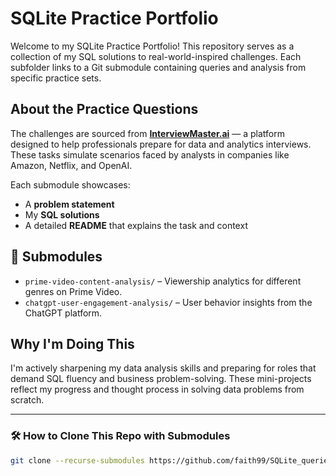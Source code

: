 # SQLite Practice Portfolio

Welcome to my SQLite Practice Portfolio! This repository serves as a collection of my SQL solutions to real-world-inspired challenges. Each subfolder links to a Git submodule containing queries and analysis from specific practice sets.

## About the Practice Questions

The challenges are sourced from **[InterviewMaster.ai](https://interviewmaster.ai/)** — a platform designed to help professionals prepare for data and analytics interviews. These tasks simulate scenarios faced by analysts in companies like Amazon, Netflix, and OpenAI.

Each submodule showcases:
- A **problem statement**
- My **SQL solutions**
- A detailed **README** that explains the task and context

## 🔗 Submodules

- `prime-video-content-analysis/` – Viewership analytics for different genres on Prime Video.
- `chatgpt-user-engagement-analysis/` – User behavior insights from the ChatGPT platform.



## Why I'm Doing This

I'm actively sharpening my data analysis skills and preparing for roles that demand SQL fluency and business problem-solving. These mini-projects reflect my progress and thought process in solving data problems from scratch.

---

### 🛠️ How to Clone This Repo with Submodules

```bash
git clone --recurse-submodules https://github.com/faith99/SQLite_queries.git

